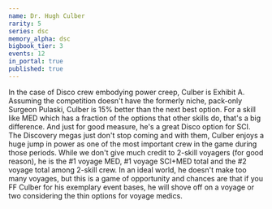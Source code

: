```yaml
---
name: Dr. Hugh Culber
rarity: 5
series: dsc
memory_alpha: dsc
bigbook_tier: 3
events: 12
in_portal: true
published: true
---
```


In the case of Disco crew embodying power creep, Culber is Exhibit A. Assuming the competition doesn't have the formerly niche, pack-only Surgeon Pulaski, Culber is 15% better than the next best option. For a skill like MED which has a fraction of the options that other skills do, that's a big difference. And just for good measure, he's a great Disco option for SCI. The Discovery megas just don't stop coming and with them, Culber enjoys a huge jump in power as one of the most important crew in the game during those periods. While we don't give much credit to 2-skill voyagers (for good reason), he is the #1 voyage MED, #1 voyage SCI+MED total and the #2 voyage total among 2-skill crew. In an ideal world, he doesn't make too many voyages, but this is a game of opportunity and chances are that if you FF Culber for his exemplary event bases, he will shove off on a voyage or two considering the thin options for voyage medics.
